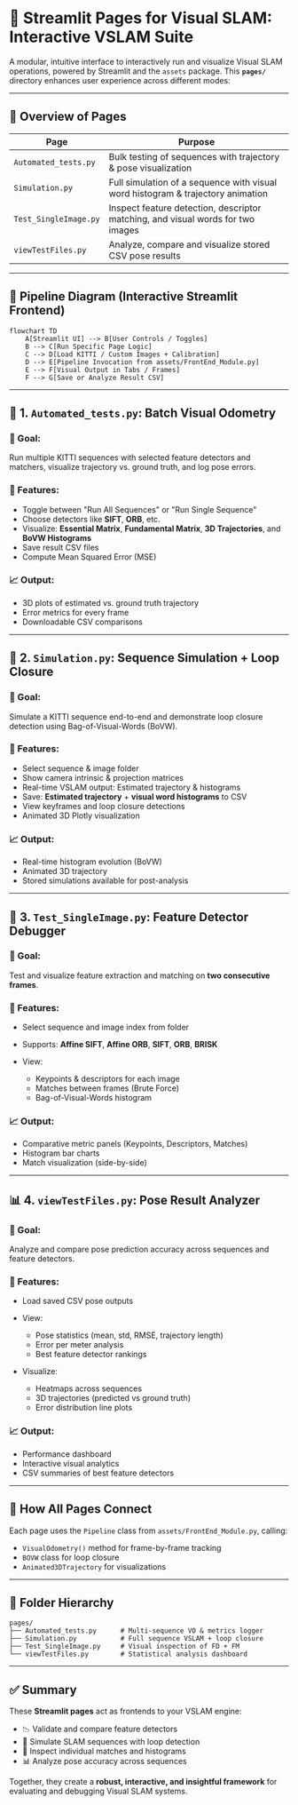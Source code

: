 # 📂 Streamlit Pages for Visual SLAM: Interactive VSLAM Suite

A modular, intuitive interface to interactively run and visualize Visual SLAM operations, powered by Streamlit and the `assets` package. This **`pages/`** directory enhances user experience across different modes:

---

## 🔄 Overview of Pages

| Page                  | Purpose                                                                         |
| --------------------- | ------------------------------------------------------------------------------- |
| `Automated_tests.py`  | Bulk testing of sequences with trajectory & pose visualization                  |
| `Simulation.py`       | Full simulation of a sequence with visual word histogram & trajectory animation |
| `Test_SingleImage.py` | Inspect feature detection, descriptor matching, and visual words for two images |
| `viewTestFiles.py`    | Analyze, compare and visualize stored CSV pose results                          |

---

## 🧠 Pipeline Diagram (Interactive Streamlit Frontend)

```mermaid
flowchart TD
    A[Streamlit UI] --> B[User Controls / Toggles]
    B --> C[Run Specific Page Logic]
    C --> D[Load KITTI / Custom Images + Calibration]
    D --> E[Pipeline Invocation from assets/FrontEnd_Module.py]
    E --> F[Visual Output in Tabs / Frames]
    F --> G[Save or Analyze Result CSV]
```

---

## 🧪 1. `Automated_tests.py`: Batch Visual Odometry

### 🎯 Goal:

Run multiple KITTI sequences with selected feature detectors and matchers, visualize trajectory vs. ground truth, and log pose errors.

### 🔧 Features:

* Toggle between "Run All Sequences" or "Run Single Sequence"
* Choose detectors like **SIFT**, **ORB**, etc.
* Visualize: **Essential Matrix**, **Fundamental Matrix**, **3D Trajectories**, and **BoVW Histograms**
* Save result CSV files
* Compute Mean Squared Error (MSE)

### 📈 Output:

* 3D plots of estimated vs. ground truth trajectory
* Error metrics for every frame
* Downloadable CSV comparisons

---

## 🧪 2. `Simulation.py`: Sequence Simulation + Loop Closure

### 🎯 Goal:

Simulate a KITTI sequence end-to-end and demonstrate loop closure detection using Bag-of-Visual-Words (BoVW).

### 🔧 Features:

* Select sequence & image folder
* Show camera intrinsic & projection matrices
* Real-time VSLAM output: Estimated trajectory & histograms
* Save: **Estimated trajectory** + **visual word histograms** to CSV
* View keyframes and loop closure detections
* Animated 3D Plotly visualization

### 📈 Output:

* Real-time histogram evolution (BoVW)
* Animated 3D trajectory
* Stored simulations available for post-analysis

---

## 🧪 3. `Test_SingleImage.py`: Feature Detector Debugger

### 🎯 Goal:

Test and visualize feature extraction and matching on **two consecutive frames**.

### 🔧 Features:

* Select sequence and image index from folder
* Supports: **Affine SIFT**, **Affine ORB**, **SIFT**, **ORB**, **BRISK**
* View:

  * Keypoints & descriptors for each image
  * Matches between frames (Brute Force)
  * Bag-of-Visual-Words histogram

### 📈 Output:

* Comparative metric panels (Keypoints, Descriptors, Matches)
* Histogram bar charts
* Match visualization (side-by-side)

---

## 📊 4. `viewTestFiles.py`: Pose Result Analyzer

### 🎯 Goal:

Analyze and compare pose prediction accuracy across sequences and feature detectors.

### 🔧 Features:

* Load saved CSV pose outputs
* View:

  * Pose statistics (mean, std, RMSE, trajectory length)
  * Error per meter analysis
  * Best feature detector rankings
* Visualize:

  * Heatmaps across sequences
  * 3D trajectories (predicted vs ground truth)
  * Error distribution line plots

### 📈 Output:

* Performance dashboard
* Interactive visual analytics
* CSV summaries of best feature detectors

---

## 🧬 How All Pages Connect

Each page uses the `Pipeline` class from `assets/FrontEnd_Module.py`, calling:

* `VisualOdometry()` method for frame-by-frame tracking
* `BOVW` class for loop closure
* `Animated3DTrajectory` for visualizations

---

## 📂 Folder Hierarchy

```
pages/
├── Automated_tests.py      # Multi-sequence VO & metrics logger
├── Simulation.py           # Full sequence VSLAM + loop closure
├── Test_SingleImage.py     # Visual inspection of FD + FM
└── viewTestFiles.py        # Statistical analysis dashboard
```

---

## ✅ Summary

These **Streamlit pages** act as frontends to your VSLAM engine:

* 📉 Validate and compare feature detectors
* 🧪 Simulate SLAM sequences with loop detection
* 🔬 Inspect individual matches and histograms
* 📊 Analyze pose accuracy across sequences

Together, they create a **robust, interactive, and insightful framework** for evaluating and debugging Visual SLAM systems.